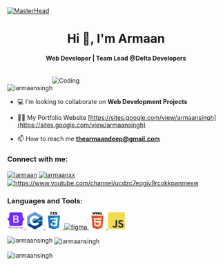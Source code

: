<a href="https://rishavchanda.io">
  <img src="https://firebasestorage.googleapis.com/v0/b/flexi-coding.appspot.com/o/dempgi7-520f8d5f-63d4-4453-8822-dbc149ae27f8.gif?alt=media&token=91c0c7b2-93c3-4029-b011-1a8703c5730d" alt="MasterHead" height="=50">
</a>

<h1 align="center">Hi 👋, I'm Armaan</h1>
<h4 align="center">Web Developer | Team Lead @Delta Developers</h4>
<br>
<img align="right" alt="Coding" width="400" src="https://cdn.dribbble.com/users/1708816/screenshots/15637256/media/f9826f0af8a49462f048262a8502035b.gif" target="https://sites.google.com/view/armaansingh">

<p align="left"> <img src="https://komarev.com/ghpvc/?username=iarmaansingh&label=Profile%20views&color=0e75b6&style=flat" alt="iarmaansingh" /> </p>

- 💻 I’m looking to collaborate on **Web Development Projects**

- 👨‍💻 My Portfolio Website [https://sites.google.com/view/armaansingh](https://sites.google.com/view/armaansingh)

- 📫 How to reach me **thearmaandeep@gmail.com**

<h3 align="left">Connect with me:</h3>
<p align="left">
<a href="https://linkedin.com/in/iarmaan" target="blank"><img align="center" src="https://raw.githubusercontent.com/rahuldkjain/github-profile-readme-generator/master/src/images/icons/Social/linked-in-alt.svg" alt="iarmaan" height="30" width="40" /></a>
<a href="https://instagram.com/iarmaanxx" target="blank"><img align="center" src="https://raw.githubusercontent.com/rahuldkjain/github-profile-readme-generator/master/src/images/icons/Social/instagram.svg" alt="iarmaanxx" height="30" width="40" /></a>
<a href="https://www.youtube.com/c/https://www.youtube.com/channel/ucdzc7eqgjv9rcokkpanmexw" target="blank"><img align="center" src="https://raw.githubusercontent.com/rahuldkjain/github-profile-readme-generator/master/src/images/icons/Social/youtube.svg" alt="https://www.youtube.com/channel/ucdzc7eqgjv9rcokkpanmexw" height="30" width="40" /></a>
</p>

<h3 align="left">Languages and Tools:</h3>
<p align="left"> <a href="https://getbootstrap.com" target="_blank" rel="noreferrer"> <img src="https://raw.githubusercontent.com/devicons/devicon/master/icons/bootstrap/bootstrap-plain-wordmark.svg" alt="bootstrap" width="40" height="40"/> </a> <a href="https://www.w3schools.com/cpp/" target="_blank" rel="noreferrer"> <img src="https://raw.githubusercontent.com/devicons/devicon/master/icons/cplusplus/cplusplus-original.svg" alt="cplusplus" width="40" height="40"/> </a> <a href="https://www.w3schools.com/css/" target="_blank" rel="noreferrer"> <img src="https://raw.githubusercontent.com/devicons/devicon/master/icons/css3/css3-original-wordmark.svg" alt="css3" width="40" height="40"/> </a> <a href="https://www.figma.com/" target="_blank" rel="noreferrer"> <img src="https://www.vectorlogo.zone/logos/figma/figma-icon.svg" alt="figma" width="40" height="40"/> </a> <a href="https://www.w3.org/html/" target="_blank" rel="noreferrer"> <img src="https://raw.githubusercontent.com/devicons/devicon/master/icons/html5/html5-original-wordmark.svg" alt="html5" width="40" height="40"/> </a> <a href="https://developer.mozilla.org/en-US/docs/Web/JavaScript" target="_blank" rel="noreferrer"> <img src="https://raw.githubusercontent.com/devicons/devicon/master/icons/javascript/javascript-original.svg" alt="javascript" width="40" height="40"/> </a> </p>

<p><img align="left" src="https://github-readme-stats.vercel.app/api/top-langs?username=iarmaansingh&show_icons=true&locale=en&layout=compact" alt="iarmaansingh" /></p>

<p>&nbsp;<img align="center" src="https://github-readme-stats.vercel.app/api?username=iarmaansingh&show_icons=true&locale=en" alt="iarmaansingh" /></p>

<p><img align="center" src="https://github-readme-streak-stats.herokuapp.com/?user=iarmaansingh&" alt="iarmaansingh" /></p>
